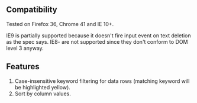 ## Compatibility

Tested on Firefox 36, Chrome 41 and IE 10+.

IE9 is partially supported because it doesn't fire input event on text deletion as the spec says. IE8- are not supported since they don't conform to DOM level 3 anyway.

## Features

1. Case-insensitive keyword filtering for data rows (matching keyword will be highlighted yellow).
2. Sort by column values.